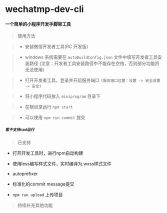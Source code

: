 # wechatmp-dev-cli

#### 一个简单的小程序开发手脚架工具

> 使用方法

>+ 安装微信开发者工具(RC 开发版)

>+ windows 系统需要在 `autoBuildConfig.json` 文件中填写开发者工具安装路径 (注意：开发者工具安装路径中不能存在空格，否则部分功能将无法使用)

>+ 打开开发者工具，登录并开启服务端口  `(服务端口位置：设置 -> 安全设置 -> 安全)`

>+ 将小程序代码放入 `miniprogram` 目录下

>+ 在根目录运行 `npm start`

>+ 可以使用 `npm run commit` 提交

##### `暂不支持cmd运行`

> 已支持

- 打开开发工具时，进行npm自动构建

- 使用less编写样式文件，实时编译为.wxss样式文件

- autoprefixer

- 标准化的commit message提交

- `npm run upload` 上传项目


> 持续补充其他功能
